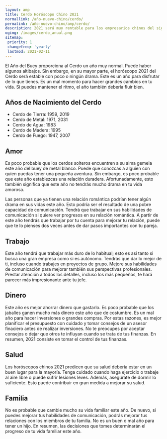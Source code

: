 ```yaml
---
layout: amp
title: Cerdo Horóscopo Chino 2021
normallink: /año-nuevo-chino/cerdo/
permalink: /año-nuevo-chino/amp/cerdo/
description: 2021 será muy rentable para los empresarios chinos del signo del Cerdo. Tendrá muchas oportunidades de aumentar sus beneficios y las empresas especulativas tendrán éxito. En el ámbito social, ampliarás tu círculo haciendo nuevos contactos de confianza. A pesar de su duro trabajo, los profesionales se enfrentarán a algunos problemas por parte de sus superiores. Los Cerdo deben evitar los conflictos con sus colegas. Las relaciones amorosas serán turbulentas y el ambiente familiar será inquietante. Controla tu ira si quieres tener éxito.
ogimg: /images/cerdo_anual.png
sitemap:
 priority: 1
 changefreq: 'yearly'
 lastmod: 2021-02-11
---
```


El Año del Buey proporciona al Cerdo un año muy normal. Puede haber algunos altibajos. Sin embargo, en su mayor parte, el horóscopo 2021 del Cerdo será estable con poco o ningún drama. Este es un año para disfrutar de lo que tienes. Es un mal momento para hacer grandes cambios en tu vida. Si puedes mantener el ritmo, el año también debería fluir bien.

## Años de Nacimiento del Cerdo
 - Cerdo de Tierra: 1959, 2019
 - Cerdo de Metal: 1971, 2031
 - Cerdo de Agua: 1983
 - Cerdo de Madera: 1995
 - Cerdo de Fuego: 1947, 2007

## Amor
Es poco probable que los cerdos solteros encuentren a su alma gemela este año del buey de metal blanco. Puede que conozcas a alguien con quien puedas tener una pequeña aventura. Sin embargo, es poco probable que este año establezcas una relación duradera. Afortunadamente, esto también significa que este año no tendrás mucho drama en tu vida amorosa.

Las personas que ya tienen una relación romántica podrían tener algún drama en sus vidas este año. Esto podría ser el resultado de una pobre capacidad de comunicación. Tendrá que trabajar en sus habilidades de comunicación si quiere ver progresos en su relación romántica. A partir de este año tendrás que trabajar por tu cuenta para mejorar tu relación, puede que te lo pienses dos veces antes de dar pasos importantes con tu pareja.


## Trabajo
Este año tendrá que trabajar más duro de lo habitual; esto es así tanto si busca una gran empresa como si es autónomo. Tendrás que dar lo mejor de ti, incluso cuando trabajes en proyectos de grupo. Mejore sus habilidades de comunicación para mejorar también sus perspectivas profesionales. Prestar atención a todos los detalles, incluso los más pequeños, te hará parecer más impresionante ante tu jefe.

## Dinero
Este año es mejor ahorrar dinero que gastarlo. Es poco probable que los jabalíes ganen mucho más dinero este año que de costumbre. Es un mal año para hacer inversiones o grandes compras. Por estas razones, es mejor planificar el presupuesto con cuidado y tomar consejos de un asesor finaciero antes de realizar inversiones. No te preocupes por aceptar consejos o dejar que otros te influyan cuando se trata de tus finanzas. En resumen, 2021 consiste en tomar el control de tus finanzas.

## Salud
Los horóscopos chinos 2021 predicen que su salud debería estar en un buen lugar para la mayoría. Tenga cuidado cuando haga ejercicio o trabaje al aire libre o puede sufrir lesiones leves. Además, asegúrate de dormir lo suficiente. Esto puede contribuir en gran medida a mejorar su salud.

## Familia
No es probable que cambie mucho su vida familiar este año. De nuevo, si puedes mejorar tus habilidades de comunicación, podrás mejorar tus relaciones con los miembros de tu familia. No es un buen o mal año para tener un hijo. En resumen, las decisiones que tomes determinarán el progreso de tu vida familiar este año.
